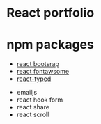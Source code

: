 # React portfolio

# npm packages

- [react bootsrap](https://www.npmjs.com/package/bootstrap)
- [react fontawsome](https://www.npmjs.com/package/@fortawesome/react-fontawesome)
- [react-typed](https://www.npmjs.com/package/react-typed)

* emailjs
* react hook form
* react share
* react scroll
